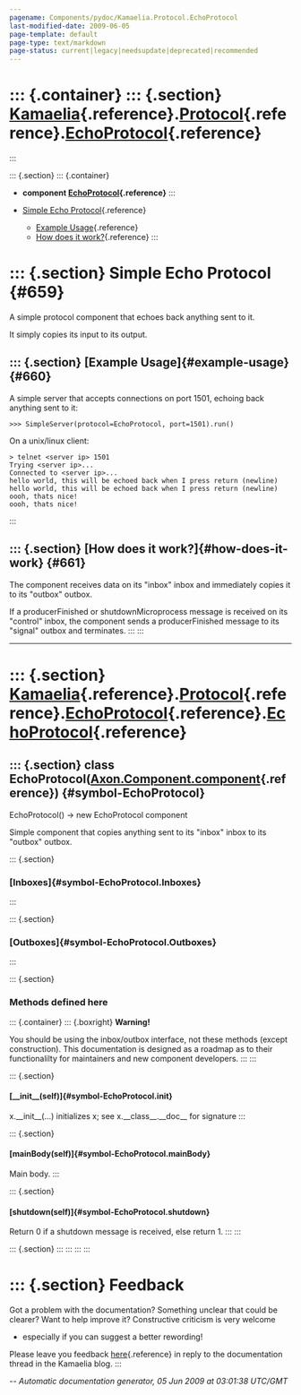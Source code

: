 ```yaml
---
pagename: Components/pydoc/Kamaelia.Protocol.EchoProtocol
last-modified-date: 2009-06-05
page-template: default
page-type: text/markdown
page-status: current|legacy|needsupdate|deprecated|recommended
---
```

::: {.container}
::: {.section}
[Kamaelia](/Components/pydoc/Kamaelia.html){.reference}.[Protocol](/Components/pydoc/Kamaelia.Protocol.html){.reference}.[EchoProtocol](/Components/pydoc/Kamaelia.Protocol.EchoProtocol.html){.reference}
==========================================================================================================================================================================================================
:::

::: {.section}
::: {.container}
-   **component
    [EchoProtocol](/Components/pydoc/Kamaelia.Protocol.EchoProtocol.EchoProtocol.html){.reference}**
:::

-   [Simple Echo Protocol](#659){.reference}
    -   [Example Usage](#660){.reference}
    -   [How does it work?](#661){.reference}
:::

::: {.section}
Simple Echo Protocol {#659}
====================

A simple protocol component that echoes back anything sent to it.

It simply copies its input to its output.

::: {.section}
[Example Usage]{#example-usage} {#660}
-------------------------------

A simple server that accepts connections on port 1501, echoing back
anything sent to it:

``` {.literal-block}
>>> SimpleServer(protocol=EchoProtocol, port=1501).run()
```

On a unix/linux client:

``` {.literal-block}
> telnet <server ip> 1501
Trying <server ip>...
Connected to <server ip>...
hello world, this will be echoed back when I press return (newline)
hello world, this will be echoed back when I press return (newline)
oooh, thats nice!
oooh, thats nice!
```
:::

::: {.section}
[How does it work?]{#how-does-it-work} {#661}
--------------------------------------

The component receives data on its \"inbox\" inbox and immediately
copies it to its \"outbox\" outbox.

If a producerFinished or shutdownMicroprocess message is received on its
\"control\" inbox, the component sends a producerFinished message to its
\"signal\" outbox and terminates.
:::
:::

------------------------------------------------------------------------

::: {.section}
[Kamaelia](/Components/pydoc/Kamaelia.html){.reference}.[Protocol](/Components/pydoc/Kamaelia.Protocol.html){.reference}.[EchoProtocol](/Components/pydoc/Kamaelia.Protocol.EchoProtocol.html){.reference}.[EchoProtocol](/Components/pydoc/Kamaelia.Protocol.EchoProtocol.EchoProtocol.html){.reference}
=========================================================================================================================================================================================================================================================================================================

::: {.section}
class EchoProtocol([Axon.Component.component](/Docs/Axon/Axon.Component.component.html){.reference}) {#symbol-EchoProtocol}
----------------------------------------------------------------------------------------------------

EchoProtocol() -\> new EchoProtocol component

Simple component that copies anything sent to its \"inbox\" inbox to its
\"outbox\" outbox.

::: {.section}
### [Inboxes]{#symbol-EchoProtocol.Inboxes}
:::

::: {.section}
### [Outboxes]{#symbol-EchoProtocol.Outboxes}
:::

::: {.section}
### Methods defined here

::: {.container}
::: {.boxright}
**Warning!**

You should be using the inbox/outbox interface, not these methods
(except construction). This documentation is designed as a roadmap as to
their functionalilty for maintainers and new component developers.
:::
:::

::: {.section}
#### [\_\_init\_\_(self)]{#symbol-EchoProtocol.__init__}

x.\_\_init\_\_(\...) initializes x; see x.\_\_class\_\_.\_\_doc\_\_ for
signature
:::

::: {.section}
#### [mainBody(self)]{#symbol-EchoProtocol.mainBody}

Main body.
:::

::: {.section}
#### [shutdown(self)]{#symbol-EchoProtocol.shutdown}

Return 0 if a shutdown message is received, else return 1.
:::
:::

::: {.section}
:::
:::
:::
:::

::: {.section}
Feedback
========

Got a problem with the documentation? Something unclear that could be
clearer? Want to help improve it? Constructive criticism is very welcome
- especially if you can suggest a better rewording!

Please leave you feedback
[here](../../../cgi-bin/blog/blog.cgi?rm=viewpost&nodeid=1142023701){.reference}
in reply to the documentation thread in the Kamaelia blog.
:::

*\-- Automatic documentation generator, 05 Jun 2009 at 03:01:38 UTC/GMT*
